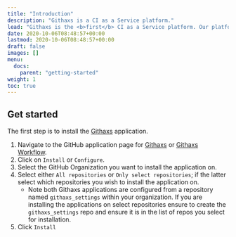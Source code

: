 ```yaml
---
title: "Introduction"
description: "Githaxs is a CI as a Service platform."
lead: "Githaxs is the <b>first</b> CI as a Service platform. Our platform is easy to setup and allows you to enforce standards across your entire organization."
date: 2020-10-06T08:48:57+00:00
lastmod: 2020-10-06T08:48:57+00:00
draft: false
images: []
menu:
  docs:
    parent: "getting-started"
weight: 1
toc: true
---
```


## Get started

The first step is to install the [Githaxs](https://github.com/apps/githaxs) application.

1. Navigate to the GitHub application page for [Githaxs](https://github.com/apps/githaxs) or [Githaxs Workflow](https://github.com/apps/githaxs-workflow).
2. Click on `Install` or `Configure`.
3. Select the GitHub Organization you want to install the application on.
4. Select either `All repositories` or `Only select repositories`; if the latter select which repositories you wish to install the application on.
    * Note both Githaxs applications are configured from a repository named `githaxs_settings` within your organization. If you are installing the applications on select repositories ensure to create the `githaxs_settings` repo and ensure it is in the list of repos you select for installation.
5. Click `Install`
